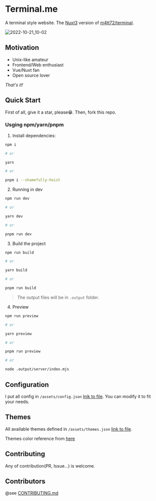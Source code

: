# Terminal.me

A terminal style website. The [Nuxt3](https://v3.nuxtjs.org/) version of [m4tt72/terminal](https://github.com/m4tt72/terminal).

![2022-10-21_10-02](https://user-images.githubusercontent.com/32745146/197094035-40ffcbf2-a1b2-49ca-96aa-2087ad2960f7.png)

## Motivation

- Unix-like amateur
- Frontend/Web enthusiast
- Vue/Nuxt fan
- Open source lover

*That's it!*

## Quick Start

First of all, give it a star, please😁. Then, fork this repo.

### Usging npm/yarn/pnpm

1. Install dependencies:

```sh
npm i

# or

yarn

# or

pnpm i --shamefully-hoist
```

2. Running in dev

```sh
npm run dev

# or

yarn dev

# or

pnpm run dev
```

3. Build the project

```sh
npm run build

# or

yarn build

# or

pnpm run build
```

> The output files will be in `.output` folder.

4. Preview

```sh
npm run preview

# or 

yarn preview

# or

pnpm run preview

# or

node .output/server/index.mjs
```

## Configuration

I put all config in `/assets/config.json` [lnik to file](/assets/config.jso). You can modify it to fit your needs.

## Themes

All available themes defined in `/assets/themes.json` [link to file](/assets/themes.json).

Themes color reference from [here](https://gogh-co.github.io/Gogh/)
## Contributing

Any of contribution(PR, Issue...) is welcome.

## Contributors

@see [CONTRIBUTING.md](/CONTRIBUTING.md)
